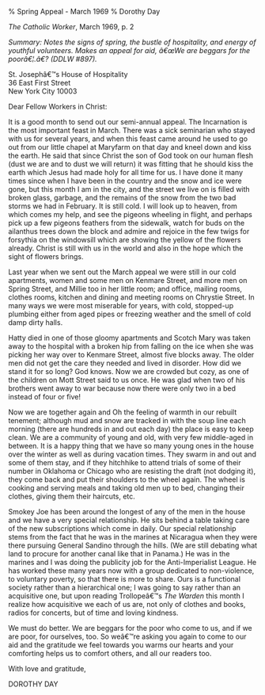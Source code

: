 % Spring Appeal - March 1969
% Dorothy Day

*The Catholic Worker*, March 1969, p. 2

*Summary: Notes the signs of spring, the bustle of hospitality, and
energy of youthful volunteers. Makes an appeal for aid, â€œWe are
beggars for the poorâ€¦.â€? (DDLW \#897).*

St. Josephâ€™s House of Hospitality \
36 East First Street \
New York City 10003

Dear Fellow Workers in Christ:

It is a good month to send out our semi-annual appeal. The Incarnation
is the most important feast in March. There was a sick seminarian who
stayed with us for several years, and when this feast came around he
used to go out from our little chapel at Maryfarm on that day and kneel
down and kiss the earth. He said that since Christ the son of God took
on our human flesh (dust we are and to dust we will return) it was
fitting that he should kiss the earth which Jesus had made holy for all
time for us. I have done it many times since when I have been in the
country and the snow and ice were gone, but this month I am in the city,
and the street we live on is filled with broken glass, garbage, and the
remains of the snow from the two bad storms we had in February. It is
still cold. I will look up to heaven, from which comes my help, and see
the pigeons wheeling in flight, and perhaps pick up a few pigeons
feathers from the sidewalk, watch for buds on the ailanthus trees down
the block and admire and rejoice in the few twigs for forsythia on the
windowsill which are showing the yellow of the flowers already. Christ
is still with us in the world and also in the hope which the sight of
flowers brings.

Last year when we sent out the March appeal we were still in our cold
apartments, women and some men on Kenmare Street, and more men on Spring
Street, and Millie too in her little room; and office, mailing rooms,
clothes rooms, kitchen and dining and meeting rooms on Chrystie Street.
In many ways we were most miserable for years, with cold, stopped-up
plumbing either from aged pipes or freezing weather and the smell of
cold damp dirty halls.

Hatty died in one of those gloomy apartments and Scotch Mary was taken
away to the hospital with a broken hip from falling on the ice when she
was picking her way over to Kenmare Street, almost five blocks away. The
older men did not get the care they needed and lived in disorder. How
did we stand it for so long? God knows. Now we are crowded but cozy, as
one of the children on Mott Street said to us once. He was glad when two
of his brothers went away to war because now there were only two in a
bed instead of four or five!

Now we are together again and Oh the feeling of warmth in our rebuilt
tenement; although mud and snow are tracked in with the soup line each
morning (there are hundreds in and out each day) the place is easy to
keep clean. We are a community of young and old, with very few
middle-aged in between. It is a happy thing that we have so many young
ones in the house over the winter as well as during vacation times. They
swarm in and out and some of them stay, and if they hitchhike to attend
trials of some of their number in Oklahoma or Chicago who are resisting
the draft (not dodging it), they come back and put their shoulders to
the wheel again. The wheel is cooking and serving meals and taking old
men up to bed, changing their clothes, giving them their haircuts, etc.

Smokey Joe has been around the longest of any of the men in the house
and we have a very special relationship. He sits behind a table taking
care of the new subscriptions which come in daily. Our special
relationship stems from the fact that he was in the marines at Nicaragua
when they were there pursuing General Sandino through the hills. (We are
still debating what land to procure for another canal like that in
Panama.) He was in the marines and I was doing the publicity job for the
Anti-Imperialist League. He has worked these many years now with a group
dedicated to non-violence, to voluntary poverty, so that there is more
to share. Ours is a functional society rather than a hierarchical one; I
was going to say rather than an acquisitive one, but upon reading
Trollopeâ€™s *The Warden* this month I realize how acquisitive we each
of us are, not only of clothes and books, radios for concerts, but of
time and loving kindness.

We must do better. We are beggars for the poor who come to us, and if we
are poor, for ourselves, too. So weâ€™re asking you again to come to our
aid and the gratitude we feel towards you warms our hearts and your
comforting helps us to comfort others, and all our readers too.

With love and gratitude,

DOROTHY DAY
